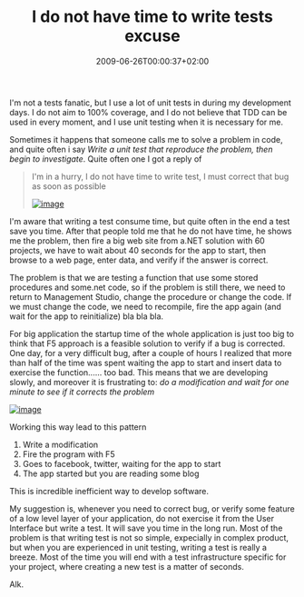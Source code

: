 ﻿---
title: "I do not have time to write tests excuse"
description: ""
date: 2009-06-26T00:00:37+02:00
draft: false
tags: [General]
categories: [General]
---
I'm not a tests fanatic, but I use a lot of unit tests in during my development days. I do not aim to 100% coverage, and I do not believe that TDD can be used in every moment, and I use unit testing when it is necessary for me.

Sometimes it happens that someone calls me to solve a problem in code, and quite often i say *Write a unit test that reproduce the problem, then begin to investigate*. Quite often one I got a reply of

> I'm in a hurry, I do not have time to write test, I must correct that bug as soon as possible
> 
> [![image](https://www.codewrecks.com/blog/wp-content/uploads/2009/06/image-thumb39.png "image")](https://www.codewrecks.com/blog/wp-content/uploads/2009/06/image39.png)

I'm aware that writing a test consume time, but quite often in the end a test save you time. After that people told me that he do not have time, he shows me the problem, then fire a big web site from a.NET solution with 60 projects, we have to wait about 40 seconds for the app to start, then browse to a web page, enter data, and verify if the answer is correct.

The problem is that we are testing a function that use some stored procedures and some.net code, so if the problem is still there, we need to return to Management Studio, change the procedure or change the code. If we must change the code, we need to recompile, fire the app again (and wait for the app to reinitialize) bla bla bla.

For big application the startup time of the whole application is just too big to think that F5 approach is a feasible solution to verify if a bug is corrected. One day, for a very difficult bug, after a couple of hours I realized that more than half of the time was spent waiting the app to start and insert data to exercise the function...... too bad. This means that we are developing slowly, and moreover it is frustrating to: *do a modification and wait for one minute to see if it corrects the problem*

[![image](https://www.codewrecks.com/blog/wp-content/uploads/2009/06/image-thumb40.png "image")](https://www.codewrecks.com/blog/wp-content/uploads/2009/06/image40.png)

Working this way lead to this pattern

1. Write a modification
2. Fire the program with F5
3. Goes to facebook, twitter, waiting for the app to start
4. The app started but you are reading some blog

This is incredible inefficient way to develop software.

My suggestion is, whenever you need to correct bug, or verify some feature of a low level layer of your application, do not exercise it from the User Interface but write a test. It will save you time in the long run. Most of the problem is that writing test is not so simple, expecially in complex product, but when you are experienced in unit testing, writing a test is really a breeze. Most of the time you will end with a test infrastructure specific for your project, where creating a new test is a matter of seconds.

Alk.
